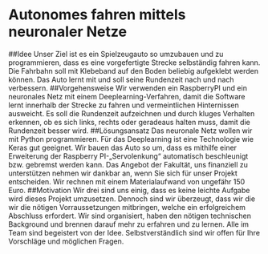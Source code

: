 # Autonomes fahren mittels neuronaler Netze

##Idee
Unser Ziel ist es ein Spielzeugauto so umzubauen und zu programmieren, dass es eine vorgefertigte Strecke selbständig fahren kann. Die Fahrbahn soll mit Klebeband auf den Boden beliebig aufgeklebt werden können. Das Auto lernt mit und soll seine Rundenzeit nach und nach verbessern.
##Vorgehensweise
Wir verwenden ein RaspberryPI und ein neuronales Netz mit einem Deeplearning-Verfahren, damit die Software lernt innerhalb der Strecke zu fahren und vermeintlichen Hinternissen ausweicht.  Es soll die Rundenzeit aufzeichnen und durch kluges Verhalten erkennen, ob es sich links, rechts oder geradeaus halten muss, damit die Rundenzeit besser wird.
##Lösungsansatz
Das neuronale Netz wollen wir mit Python programmieren. Für das Deeplearning ist eine Technologie wie Keras gut geeignet. Wir bauen das Auto so um, dass es mithilfe einer Erweiterung der Raspberry PI-„Servolenkung“ automatisch beschleunigt bzw. gebremst werden kann. Das Angebot der Fakultät, uns finanziell zu unterstützen nehmen wir dankbar an, wenn Sie sich für unser Projekt entscheiden. Wir rechnen mit einem Materialaufwand von ungefähr 150 Euro.
##Motivation
Wir drei sind uns einig, dass es keine leichte Aufgabe wird dieses Projekt umzusetzen. Dennoch sind wir überzeugt, dass wir die wir die nötigen Vorraussetzungen mitbringen, welche ein erfolgreichem Abschluss erfordert. Wir sind organisiert, haben den nötigen technischen Background und brennen darauf mehr zu erfahren und zu lernen. Alle im Team sind begeistert von der Idee. Selbstverständlich sind wir offen für Ihre Vorschläge und möglichen Fragen. 
